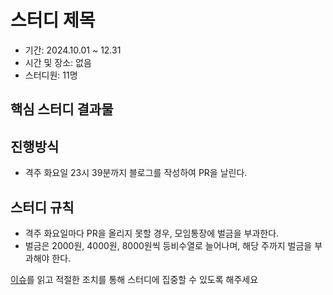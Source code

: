# 스터디 제목

- 기간: 2024.10.01 ~ 12.31
- 시간 및 장소: 없음
- 스터디원: 11명

## 핵심 스터디 결과물

## 진행방식

- 격주 화요일 23시 39분까지 블로그를 작성하여 PR을 날린다.

## 스터디 규칙

- 격주 화요일마다 PR을 올리지 못할 경우, 모임통장에 벌금을 부과한다.
- 벌금은 2000원, 4000원, 8000원씩 등비수열로 늘어나며, 해당 주까지 벌금을 부과해야 한다.

[이슈](https://github.com/Learning-Is-Vital-In-Development/study-template/issues)를 읽고 적절한 조치를 통해 스터디에 집중할 수 있도록 해주세요
